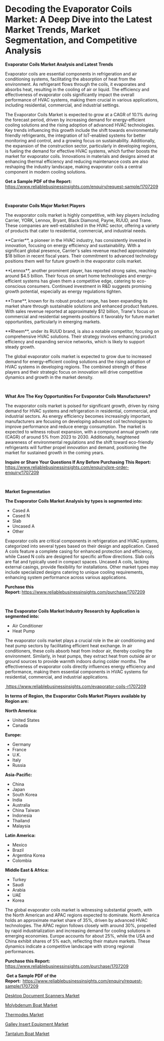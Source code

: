 <p><h1>Decoding the Evaporator Coils Market: A Deep Dive into the Latest Market Trends, Market Segmentation, and Competitive Analysis</h1></p><p><strong>Evaporator Coils Market Analysis and Latest Trends</strong></p>
<p><p>Evaporator coils are essential components in refrigeration and air conditioning systems, facilitating the absorption of heat from the environment. As refrigerant flows through the coils, it evaporates and absorbs heat, resulting in the cooling of air or liquid. The efficiency and effectiveness of evaporator coils significantly impact the overall performance of HVAC systems, making them crucial in various applications, including residential, commercial, and industrial settings.</p><p>The Evaporator Coils Market is expected to grow at a CAGR of 10.1% during the forecast period, driven by increasing demand for energy-efficient cooling solutions and the rising adoption of advanced HVAC technologies. Key trends influencing this growth include the shift towards environmentally friendly refrigerants, the integration of IoT-enabled systems for better monitoring and control, and a growing focus on sustainability. Additionally, the expansion of the construction sector, particularly in developing regions, is fueling the demand for effective HVAC systems, which further boosts the market for evaporator coils. Innovations in materials and designs aimed at enhancing thermal efficiency and reducing maintenance costs are also reshaping the industry landscape, making evaporator coils a central component in modern cooling solutions.</p></p>
<p><strong>Get a Sample PDF of the Report:&nbsp;</strong> <a href="https://www.reliablebusinessinsights.com/enquiry/request-sample/1707209?utm_campaign=1837&utm_medium=2&utm_source=Github&utm_content=ia&utm_term=19022025&utm_id=evaporator-coils">https://www.reliablebusinessinsights.com/enquiry/request-sample/1707209</a></p>
<p>&nbsp;</p>
<p><strong>Evaporator Coils Major Market Players</strong></p>
<p><p>The evaporator coils market is highly competitive, with key players including Carrier, YORK, Lennox, Bryant, Black Diamond, Payne, RUUD, and Trane. These companies are well-established in the HVAC sector, offering a variety of products that cater to residential, commercial, and industrial needs.</p><p>**Carrier**, a pioneer in the HVAC industry, has consistently invested in innovation, focusing on energy efficiency and sustainability. With a significant global presence, Carrier's sales revenue reached approximately $18 billion in recent fiscal years. Their commitment to advanced technology positions them well for future growth in the evaporator coils market.</p><p>**Lennox**, another prominent player, has reported strong sales, reaching around $4.5 billion. Their focus on smart home technologies and energy-efficient systems has given them a competitive edge, catering to eco-conscious consumers. Continued investment in R&D suggests promising growth potential, especially as energy regulations tighten.</p><p>**Trane**, known for its robust product range, has been expanding its market share through sustainable solutions and enhanced product features. With sales revenue reported at approximately $12 billion, Trane's focus on commercial and residential segments positions it favorably for future market opportunities, particularly in emerging markets.</p><p>**Rheem**, under its RUUD brand, is also a notable competitor, focusing on comprehensive HVAC solutions. Their strategy involves enhancing product efficiency and expanding service networks, which is likely to support steady growth.</p><p>The global evaporator coils market is expected to grow due to increased demand for energy-efficient cooling solutions and the rising adoption of HVAC systems in developing regions. The combined strength of these players and their strategic focus on innovation will drive competitive dynamics and growth in the market density.</p></p>
<p>&nbsp;</p>
<p><strong>What Are The Key Opportunities For Evaporator Coils Manufacturers?</strong></p>
<p><p>The evaporator coils market is poised for significant growth, driven by rising demand for HVAC systems and refrigeration in residential, commercial, and industrial sectors. As energy efficiency becomes increasingly important, manufacturers are focusing on developing advanced coil technologies to improve performance and reduce energy consumption. The market is expected to witness robust expansion, with a compound annual growth rate (CAGR) of around 5% from 2023 to 2030. Additionally, heightened awareness of environmental regulations and the shift toward eco-friendly refrigerants will further propel innovation and demand, positioning the market for sustained growth in the coming years.</p></p>
<p><strong>Inquire or Share Your Questions If Any Before Purchasing This Report:</strong> <a href="https://www.reliablebusinessinsights.com/enquiry/pre-order-enquiry/1707209?utm_campaign=1837&utm_medium=2&utm_source=Github&utm_content=ia&utm_term=19022025&utm_id=evaporator-coils">https://www.reliablebusinessinsights.com/enquiry/pre-order-enquiry/1707209</a></p>
<p>&nbsp;</p>
<p><strong>Market Segmentation</strong></p>
<p><strong>The Evaporator Coils Market Analysis by types is segmented into:</strong></p>
<p><ul><li>Cased A</li><li>Cased N</li><li>Slab</li><li>Uncased A</li><li>Other</li></ul></p>
<p><p>Evaporator coils are critical components in refrigeration and HVAC systems, categorized into several types based on their design and application. Cased A coils feature a complete casing for enhanced protection and efficiency, while Cased N coils are designed for specific airflow directions. Slab coils are flat and typically used in compact spaces. Uncased A coils, lacking external casings, provide flexibility for installations. Other market types may include specialized designs catering to unique cooling requirements, enhancing system performance across various applications.</p></p>
<p><strong>Purchase this Report:&nbsp;</strong><a href="https://www.reliablebusinessinsights.com/purchase/1707209?utm_campaign=1837&utm_medium=2&utm_source=Github&utm_content=ia&utm_term=19022025&utm_id=evaporator-coils">https://www.reliablebusinessinsights.com/purchase/1707209</a></p>
<p>&nbsp;</p>
<p><strong>The Evaporator Coils Market Industry Research by Application is segmented into:</strong></p>
<p><ul><li>Air Conditioner</li><li>Heat Pump</li></ul></p>
<p><p>The evaporator coils market plays a crucial role in the air conditioning and heat pump sectors by facilitating efficient heat exchange. In air conditioners, these coils absorb heat from indoor air, thereby cooling the environment. Similarly, in heat pumps, they extract heat from outside air or ground sources to provide warmth indoors during colder months. The effectiveness of evaporator coils directly influences energy efficiency and performance, making them essential components in HVAC systems for residential, commercial, and industrial applications.</p></p>
<p><a href="https://www.reliablebusinessinsights.com/evaporator-coils-r1707209?utm_campaign=1837&utm_medium=2&utm_source=Github&utm_content=ia&utm_term=19022025&utm_id=evaporator-coils">&nbsp;https://www.reliablebusinessinsights.com/evaporator-coils-r1707209</a></p>
<p><strong>In terms of Region, the Evaporator Coils Market Players available by Region are:</strong></p>
<p>
    <p> <strong> North America: </strong>
        <ul>
            <li>United States</li>
            <li>Canada</li>
        </ul>
        </p> 
    <p> <strong> Europe: </strong>
        <ul>
            <li>Germany</li>
            <li>France</li>
            <li>U.K.</li>
            <li>Italy</li>
            <li>Russia</li>
        </ul>
        </p> 
    <p> <strong> Asia-Pacific: </strong>
        <ul>
            <li>China</li>
            <li>Japan</li>
            <li>South Korea</li>
            <li>India</li>
            <li>Australia</li>
            <li>China Taiwan</li>
            <li>Indonesia</li>
            <li>Thailand</li>
            <li>Malaysia</li>
        </ul>
        </p> 
    <p> <strong> Latin America: </strong>
        <ul>
            <li>Mexico</li>
            <li>Brazil</li>
            <li>Argentina Korea</li>
            <li>Colombia</li>
        </ul>
        </p> 
    <p> <strong> Middle East & Africa: </strong>
        <ul>
            <li>Turkey</li>
            <li>Saudi</li>
            <li>Arabia</li>
            <li>UAE</li>
            <li>Korea</li>
        </ul>
    </p>
    </p>
<p><p>The global evaporator coils market is witnessing substantial growth, with the North American and APAC regions expected to dominate. North America holds an approximate market share of 35%, driven by advanced HVAC technologies. The APAC region follows closely with around 30%, propelled by rapid industrialization and increasing demand for cooling solutions in emerging economies. Europe accounts for about 25%, while the USA and China exhibit shares of 5% each, reflecting their mature markets. These dynamics indicate a competitive landscape with strong regional performances.</p></p>
<p><strong>Purchase this Report: </strong><a href="https://www.reliablebusinessinsights.com/purchase/1707209?utm_campaign=1837&utm_medium=2&utm_source=Github&utm_content=ia&utm_term=19022025&utm_id=evaporator-coils">https://www.reliablebusinessinsights.com/purchase/1707209</a></p>
<p>&nbsp;<strong>Get a Sample PDF of the Report:&nbsp;&nbsp;</strong><a href="https://www.reliablebusinessinsights.com/enquiry/request-sample/1707209?utm_campaign=1837&utm_medium=2&utm_source=Github&utm_content=ia&utm_term=19022025&utm_id=evaporator-coils">https://www.reliablebusinessinsights.com/enquiry/request-sample/1707209</a></p>
<p><strong></strong></p>
<p><p><a href="https://github.com/tanckfelli84/Market-Research-Report-List-1/blob/main/desktop-document-scanners-market.md?utm_campaign=1837&utm_medium=2&utm_source=Github&utm_content=ia&utm_term=19022025&utm_id=evaporator-coils">Desktop Document Scanners Market</a></p><p><a href="https://github.com/karnaslagha/Market-Research-Report-List-1/blob/main/molybdenum-boat-market.md?utm_campaign=1837&utm_medium=2&utm_source=Github&utm_content=ia&utm_term=19022025&utm_id=evaporator-coils">Molybdenum Boat Market</a></p><p><a href="https://github.com/mandyhunttrb/Market-Research-Report-List-1/blob/main/thermodes-market.md?utm_campaign=1837&utm_medium=2&utm_source=Github&utm_content=ia&utm_term=19022025&utm_id=evaporator-coils">Thermodes Market</a></p><p><a href="https://github.com/leijavaagexo/Market-Research-Report-List-1/blob/main/galley-insert-equipment-market.md?utm_campaign=1837&utm_medium=2&utm_source=Github&utm_content=ia&utm_term=19022025&utm_id=evaporator-coils">Galley Insert Equipment Market</a></p><p><a href="https://github.com/maimenamdar/Market-Research-Report-List-1/blob/main/tantalum-boat-market.md?utm_campaign=1837&utm_medium=2&utm_source=Github&utm_content=ia&utm_term=19022025&utm_id=evaporator-coils">Tantalum Boat Market</a></p></p>
